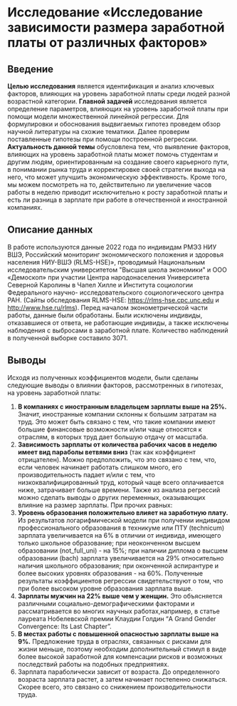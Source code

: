 # Исследование «Исследование зависимости размера заработной платы от различных факторов»
## Введение
**Целью исследования** является идентификация и анализ ключевых факторов, влияющих на уровень заработной платы среди людей разной возрастной категории.
**Главной задачей** исследования является определение параметров, влияющих на уровень заработной платы при помощи модели множественной линейной регрессии. Для формулировки и обоснования выдвигаемых гипотез проведем обзор научной литературы на схожие тематики. Далее проверим поставленные гипотезы при помощи построенной регрессии.
**Актуальность данной темы** обусловлена тем, что выявление факторов, влияющих на уровень заработной платы может помочь студентам и другим людям, ориентированным на создание своего карьерного пути, в понимании рынка труда и корректировке своей стратегии выхода на него, что может улучшить экономическую эффективность. Кроме того, мы можем посмотреть на то, действительно ли увеличение часов работы в неделю приводит исключительно к росту заработной платы и есть ли разница в зарплате при работе в отечественной и иностранной компаниях.
## Описание данных
В работе используются данные 2022 года по индивидам РМЭЗ НИУ ВШЭ, Российский мониторинг экономического положения и здоровья населения НИУ-ВШЭ (RLMS-HSE)», проводимый Национальным исследовательским университетом "Высшая школа экономики" и ООО «Демоскоп» при участии Центра народонаселения Университета Северной Каролины в Чапел Хилле и Института социологии Федерального научно- исследовательского социологического центра РАН. (Сайты обследования RLMS-HSE: https://rlms-hse.cpc.unc.edu и http://www.hse.ru/rlms).
Перед началом эконометрической части работы, данные были обработаны. Были исключены индивиды, отказавшиеся от ответа, не работающие
индивиды, а также исключены наблюдения с выбросами в заработной плате. Количество наблюдений в полученной выборке составило 3071.
## Выводы
Исходя из полученных коэффициентов модели, были сделаны следующие выводы о влиянии факторов, рассмотренных в гипотезах, на уровень заработной платы:
1) **В компаниях с иностранным владельцем зарплаты выше на 25%.** Значит, иностранные компании склонны к большим затратам на труд. Это может быть связано с тем, что такие компании имеют большие финансовые возможности и/или чаще относятся к отраслям, в которых труд дает большую отдачу от масштаба.
2) **Зависимость зарплаты от количества рабочих часов в неделю имеет вид параболы ветвями вниз** (так как коэффициент отрицателен). Можно предположить, что это связано с тем, что, если человек начинает работать слишком много, его производительность падает и/или с тем, что низкоквалифицированный труд, который чаще всего оплачивается ниже, затрачивает больше времени.
Также из анализа регрессий можно сделать выводы о других переменных, оказывающих влияние на размер зарплаты. При прочих равных:
 3) **Уровень образования положительно влияет на заработную плату.** Из результатов логарифмической модели при получении индивидом профессионального образования в техникуме или ПТУ (technicum) зарплата увеличивается на 6% в отличии от индивида, имеющего только школьное образование; при неоконченном высшем образовании (not_full_uni) - на 15%; при наличии диплома о высшем образовании (bach) зарплата увеличивается на 29% относительно наличия школьного образования; при оконченной аспирантуре и более высоких уровнях образования - на 60%. Полученные результаты коэффициентов регрессии свидетельствуют о том, что при более высоком уровне образования зарплата выше.
4) **Зарплаты мужчин на 22% выше чем у женщин.** Это объясняется различными социально-демографическими факторами и рассматривается во многих научных работах,например, в статье лауреата Нобелевской премии Клаудии Голдин “A Grand Gender Convergence: Its Last Chapter”.
5) **В местах работы с повышенной опасностью зарплаты выше на 9%.** Предложение труда в отраслях, связанных с рисками для жизни меньше, поэтому необходим дополнительный стимул в виде более высокой заработной для компенсации рисков и возможных последствий работы на подобных предприятиях.
6) Зарплата параболически зависит от возраста. До определенного возраста зарплата растет, а затем начинает постепенно снижаться. Скорее всего, это связано со снижением производительности труда.

  

